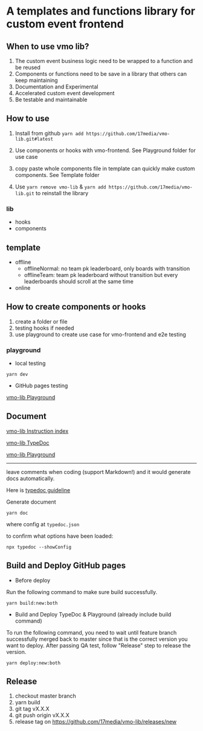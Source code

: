 # A templates and functions library for custom event frontend

## When to use vmo lib?

1. The custom event business logic need to be wrapped to a function and be reused
2. Components or functions need to be save in a library that others can keep maintaining
3. Documentation and Experimental
4. Accelerated custom event development
5. Be testable and maintainable

## How to use

1. Install from github
   `yarn add https://github.com/17media/vmo-lib.git#latest`

2. Use components or hooks with vmo-frontend. See Playground folder for use case

3. copy paste whole components file in template can quickly make custom components. See Template folder

4. Use `yarn remove vmo-lib` & `yarn add https://github.com/17media/vmo-lib.git` to reinstall the library

### lib

- hooks
- components

## template

- offline
  - offlineNormal: no team pk leaderboard, only boards with transition
  - offlineTeam: team pk leaderboard without transition but every leaderboards should scroll at the same time
- online

## How to create components or hooks

1. create a folder or file
2. testing hooks if needed
3. use playground to create use case for vmo-frontend and e2e testing

### playground

- local testing

`yarn dev`

- GitHub pages testing

[vmo-lib Playground](https://17media.github.io/vmo-lib/output/index.html)

## Document

[vmo-lib Instruction index](https://17media.github.io/vmo-lib)

[vmo-lib TypeDoc](https://17media.github.io/vmo-lib/docs/index.html)

[vmo-lib Playground](https://17media.github.io/vmo-lib/out/index.html)

---

leave comments when coding (support Markdown!) and it would generate docs automatically.

Here is [typedoc guideline](https://typedoc.org/guides/doccomments/)

Generate document

```
yarn doc
```

where config at `typedoc.json`

to confirm what options have been loaded:

```
npx typedoc --showConfig
```

## Build and Deploy GitHub pages

- Before deploy

Run the following command to make sure build successfully.

```
yarn build:new:both
```

- Build and Deploy TypeDoc & Playground (already include build command)

To run the following command, you need to wait until feature branch successfully merged back to master since that is the correct version you want to deploy. After passing QA test, follow "Release" step to release the version.

```
yarn deploy:new:both
```

## Release

1. checkout master branch
2. yarn build
3. git tag vX.X.X
4. git push origin vX.X.X
5. release tag on https://github.com/17media/vmo-lib/releases/new
